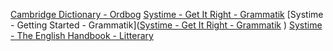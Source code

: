 
[Cambridge Dictionary - Ordbog](https://dictionary.cambridge.org/)
[Systime - Get It Right - Grammatik](https://getitright.systime.dk/)
[Systime - Getting Started - Grammatik]([Systime - Get It Right - Grammatik](https://getitright.systime.dk/)
)
[Systime - The English Handbook - Litterary](https://theenglishhandbook.systime.dk/)

